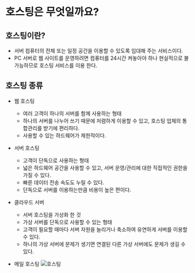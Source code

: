 # 호스팅은 무엇일까요?
## 호스팅이란?
+ 서버 컴퓨터의 전체 또는 일정 공간을 이용할 수 있도록 임대해 주는 서비스이다.
+ PC 서버로 웹 사이트를 운영하려면 컴퓨터를 24시간 켜놓아야 하나 현실적으로 불가능하므로 호스팅 서비스를 이용 한다. 

## 호스팅 종류
+ 웹 호스팅
    - 여러 고객이 하나의 서버를 함께 사용하는 형태
    - 하나의 서버를 나누어 쓰기 때문에 저렴하게 이용할 수 있고, 호스팅 업체의 통합관리를 받기에 편리하다.
    - 사용할 수 있는 하드웨어가 제한적이다.

+ 서버 호스팅
    - 고객이 단독으로 사용하는 형태
    - 넓은 하드웨어 공간을 사용할 수 있고, 서버 운영/관리에 대한 직접적인 권한을 가질 수 있다.
    - 빠른 데이터 전송 속도도 누릴 수 있다.
    - 단독으로 서버를 이용하는만큼 비용이 높은 편이다.

+ 클라우드 서버
    - 서버 호스팅을 가상화 한 것
    - 가상 서버를 단독으로 사용할 수 있는 형태
    - 고객이 필요할 때마다 서버 자원을 늘리거나 축소하여 유연하게 서버를 이용할 수 있다.
    - 하나의 가상 서버에 문제가 생기면 연결된 다른 가상 서버에도 문제가 생길 수 있다.

+ 메일 호스팅
![호스팅](https://img1.daumcdn.net/thumb/R1280x0/?scode=mtistory2&fname=https%3A%2F%2Fblog.kakaocdn.net%2Fdn%2FIPck0%2Fbtq0myJ9Fes%2FvSoFbgohk2SiJ5JiJAqXPK%2Fimg.jpg)